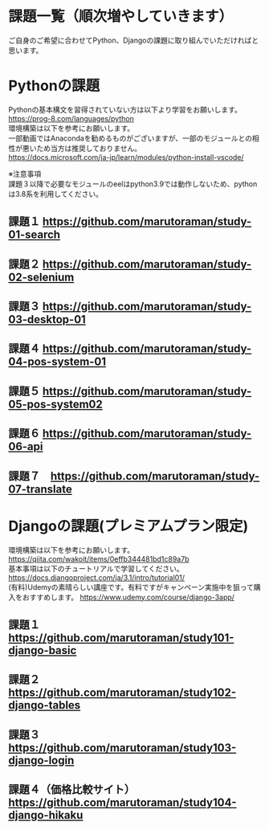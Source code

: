 # 課題一覧（順次増やしていきます）
ご自身のご希望に合わせてPython、Djangoの課題に取り組んでいただければと思います。

# Pythonの課題
Pythonの基本構文を習得されていない方は以下より学習をお願いします。<br>
https://prog-8.com/languages/python<br>
環境構築は以下を参考にお願いします。<br>
一部動画ではAnacondaを勧めるものがございますが、一部のモジュールとの相性が悪いため当方は推奨しておりません。<br>
https://docs.microsoft.com/ja-jp/learn/modules/python-install-vscode/<br>

※注意事項<BR>
課題３以降で必要なモジュールのeelはpython3.9では動作しないため、pythonは3.8系を利用してください。
  
## 課題１  https://github.com/marutoraman/study-01-search
## 課題２  https://github.com/marutoraman/study-02-selenium
## 課題３  https://github.com/marutoraman/study-03-desktop-01
## 課題４  https://github.com/marutoraman/study-04-pos-system-01
## 課題５  https://github.com/marutoraman/study-05-pos-system02
## 課題６  https://github.com/marutoraman/study-06-api
## 課題７　https://github.com/marutoraman/study-07-translate
# Djangoの課題(プレミアムプラン限定)
環境構築は以下を参考にお願いします。
https://qiita.com/wakoit/items/0effb344481bd1c89a7b <br>
基本事項は以下のチュートリアルで学習してください。
https://docs.djangoproject.com/ja/3.1/intro/tutorial01/ <br>
(有料)Udemyの素晴らしい講座です。有料ですがキャンペーン実施中を狙って購入をおすすめします。
https://www.udemy.com/course/django-3app/
## 課題１  https://github.com/marutoraman/study101-django-basic
## 課題２  https://github.com/marutoraman/study102-django-tables
## 課題３  https://github.com/marutoraman/study103-django-login
## 課題４（価格比較サイト）　https://github.com/marutoraman/study104-django-hikaku
